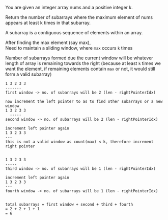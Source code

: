 
You are given an integer array nums and a positive integer k.

Return the number of subarrays where the maximum element of nums appears at least k times in that subarray.

A subarray is a contiguous sequence of elements within an array.


After finding the max element (say max),
<br>Need to maintain a sliding window, where `max` occurs `k` times

Number of subarrays formed due the current window will be whatever length of array is remaining towards the right (because at least `k` times we want the element, if remaining elements contain `max` or not, it would still form a valid subarray)



```
1 3 2 3 3
-------
first window -> no. of subarrays will be 2 (len - rightPointerIdx)

now increment the left pointer to as to find other subarrays or a new window
1 3 2 3 3
  -----
second window -> no. of subarrays will be 2 (len - rightPointerIdx)

increment left pointer again
1 3 2 3 3
---
this is not a valid window as count(max) < k, therefore increment right pointer


1 3 2 3 3
-----
third window -> no. of subarrays will be 1 (len - rightPointerIdx)

increment left pointer again
1 3 2 3 3
---
fourth window -> no. of subarrays will be 1 (len - rightPointerIdx)


total subarrays = first window + second + third + fourth
= 2 + 2 + 1 + 1
= 6

